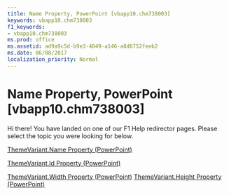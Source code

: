 ```yaml
---
title: Name Property, PowerPoint [vbapp10.chm738003]
keywords: vbapp10.chm738003
f1_keywords:
- vbapp10.chm738003
ms.prod: office
ms.assetid: ad9a9c5d-b9e3-4049-a146-a8d6752feeb2
ms.date: 06/08/2017
localization_priority: Normal
---
```



# Name Property, PowerPoint [vbapp10.chm738003]

Hi there! You have landed on one of our F1 Help redirector pages. Please select the topic you were looking for below.

[ThemeVariant.Name Property (PowerPoint)](http://msdn.microsoft.com/library/c28ccf47-05ab-9d75-e190-47a3032faac6%28Office.15%29.aspx)

[ThemeVariant.Id Property (PowerPoint)](http://msdn.microsoft.com/library/90f72fb5-71eb-b57e-09a6-69ab27316981%28Office.15%29.aspx)

[ThemeVariant.Width Property (PowerPoint)](http://msdn.microsoft.com/library/1c92798d-fa0f-3874-3a30-c42fe47c1b48%28Office.15%29.aspx)
[ThemeVariant.Height Property (PowerPoint)](http://msdn.microsoft.com/library/05d084e8-d804-77f9-1826-e70654a3f86b%28Office.15%29.aspx)

